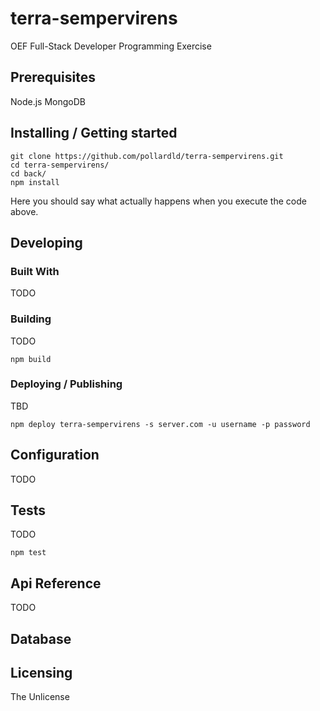 # terra-sempervirens
OEF Full-Stack Developer Programming Exercise

## Prerequisites
Node.js
MongoDB

## Installing / Getting started

```shell
git clone https://github.com/pollardld/terra-sempervirens.git
cd terra-sempervirens/
cd back/
npm install
```

Here you should say what actually happens when you execute the code above.

## Developing

### Built With
TODO

### Building
TODO
```shell
npm build
```

### Deploying / Publishing
TBD

```shell
npm deploy terra-sempervirens -s server.com -u username -p password
```


## Configuration
TODO

## Tests
TODO

```shell
npm test
```

## Api Reference
TODO

## Database

## Licensing
The Unlicense
